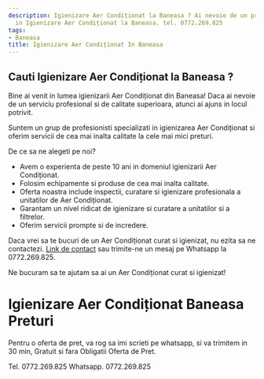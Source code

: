 ```yaml
---
description: Igienizare Aer Condiționat la Baneasa ? Ai nevoie de un profesionist
  in Igienizare Aer Condiționat la Baneasa. tel. 0772.269.825
tags:
- Baneasa
title: Igienizare Aer Condiționat In Baneasa
---
```



## Cauti Igienizare Aer Condiționat la Baneasa ?

Bine ai venit in lumea igienizarii Aer Condiționat din Baneasa! Daca ai nevoie de un serviciu profesional si de calitate superioara, atunci ai ajuns in locul potrivit. 

Suntem un grup de profesionisti specializati in igienizarea Aer Condiționat si oferim servicii de cea mai inalta calitate la cele mai mici preturi. 

De ce sa ne alegeti pe noi? 

- Avem o experienta de peste 10 ani in domeniul igienizarii Aer Condiționat. 
- Folosim echipamente si produse de cea mai inalta calitate. 
- Oferta noastra include inspectii, curatare si igienizare profesionala a unitatilor de Aer Condiționat. 
- Garantam un nivel ridicat de igienizare si curatare a unitatilor si a filtrelor. 
- Oferim servicii prompte si de incredere. 

Daca vrei sa te bucuri de un Aer Condiționat curat si igienizat, nu ezita sa ne contactezi. [Link de contact](https://www.igienizare-aer-conditionat-baneasa.ro/) sau trimite-ne un mesaj pe Whatsapp la 0772.269.825. 

Ne bucuram sa te ajutam sa ai un Aer Condiționat curat si igienizat!

# Igienizare Aer Condiționat Baneasa Preturi
Pentru o oferta de pret, va rog sa imi scrieti pe whatsapp, si va trimitem in 30 min, Gratuit si fara Obligatii Oferta de Pret.

Tel. 0772.269.825
Whatsapp. 0772.269.825